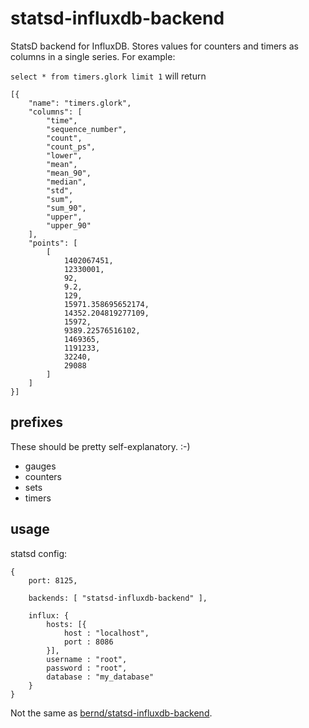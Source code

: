 statsd-influxdb-backend
=======================

StatsD backend for InfluxDB.  Stores values for counters and timers as columns in a single series.  For example:

`select * from timers.glork limit 1` will return 

    [{
        "name": "timers.glork", 
        "columns": [
            "time", 
            "sequence_number", 
            "count", 
            "count_ps", 
            "lower", 
            "mean", 
            "mean_90", 
            "median", 
            "std", 
            "sum", 
            "sum_90", 
            "upper", 
            "upper_90"
        ], 
        "points": [
            [
                1402067451, 
                12330001, 
                92, 
                9.2, 
                129, 
                15971.358695652174, 
                14352.204819277109, 
                15972, 
                9389.22576516102, 
                1469365, 
                1191233, 
                32240, 
                29088
            ]
        ]
    }]


## prefixes

These should be pretty self-explanatory. :-)

* gauges
* counters
* sets
* timers

## usage

statsd config:

    {
        port: 8125,
        
        backends: [ "statsd-influxdb-backend" ],
        
        influx: {
            hosts: [{
                host : "localhost",
                port : 8086
            }],
            username : "root",
            password : "root",
            database : "my_database"
        }
    }


Not the same as [bernd/statsd-influxdb-backend](https://github.com/bernd/statsd-influxdb-backend).

